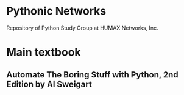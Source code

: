 # Pythonic Networks

Repository of Python Study Group at HUMAX Networks, Inc.


# Main textbook

## Automate The Boring Stuff with Python, 2nd Edition by Al Sweigart
